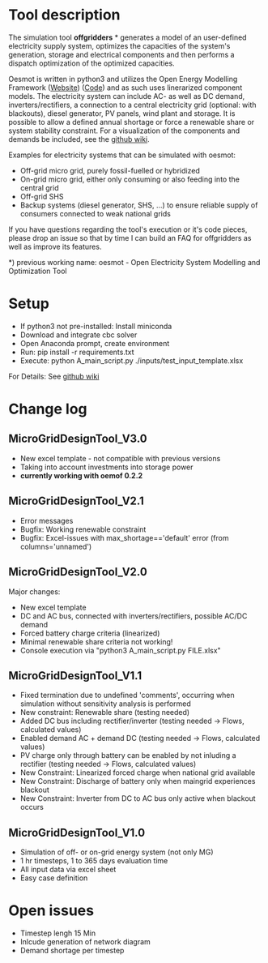 # Tool description

The simulation tool **offgridders** * generates a model of an user-defined electricity supply system, optimizes the capacities of the system's generation, storage and electrical components and then performs a dispatch optimization of the optimized capacities.
 
Oesmot is written in python3 and utilizes the Open Energy Modelling Framework ([Website](https://oemof.org/)) ([Code](https://github.com/oemof)) 
and as such uses linerarized component models. 
The electricity system can include AC- as well as DC demand, inverters/rectifiers, 
a connection to a central electricity grid (optional: with blackouts), diesel generator, 
PV panels, wind plant and storage. 
It is possible to allow a defined annual shortage or force a renewable share or system stability constraint. 
For a visualization of the components and demands be included, 
see the [github wiki](https://github.com/smartie2076/simulator_grid-connected_micro_grid/wiki).

Examples for electricity systems that can be simulated with oesmot: 
* Off-grid micro grid, purely fossil-fuelled or hybridized
* On-grid micro grid, either only consuming or also feeding into the central grid
* Off-grid SHS
* Backup systems (diesel generator, SHS, ...) to ensure reliable supply of consumers connected to weak national grids

If you have questions regarding the tool's execution or it's code pieces, please drop an issue so that by time I can build an FAQ for offgridders as well as improve its features.

*) previous working name: oesmot - Open Electricity System Modelling and Optimization Tool

# Setup
* If python3 not pre-installed: Install miniconda
* Download and integrate cbc solver
* Open Anaconda prompt, create environment
* Run: pip install -r requirements.txt
* Execute: python A_main_script.py ./inputs/test_input_template.xlsx

For Details: See [github wiki](https://github.com/smartie2076/simulator_grid-connected_micro_grid/wiki/Installation)

# Change log

## MicroGridDesignTool_V3.0
* New excel template - not compatible with previous versions
* Taking into account investments into storage power
* **currently working with oemof 0.2.2**

## MicroGridDesignTool_V2.1
* Error messages
* Bugfix: Working renewable constraint
* Bugfix: Excel-issues with max_shortage=='default' error (from columns='unnamed')

## MicroGridDesignTool_V2.0
Major changes:
* New excel template
* DC and AC bus, connected with inverters/rectifiers, possible AC/DC demand
* Forced battery charge criteria (linearized)
* Minimal renewable share criteria not working!
* Console execution via "python3 A_main_script.py FILE.xlsx"

## MicroGridDesignTool_V1.1
* Fixed termination due to undefined 'comments', occurring when simulation without sensitivity analysis is performed
* New constraint: Renewable share (testing needed)
* Added DC bus including rectifier/inverter (testing needed -> Flows, calculated values)
* Enabled demand AC + demand DC (testing needed -> Flows, calculated values)
* PV charge only through battery can be enabled by not inluding a rectifier (testing needed -> Flows, calculated values)
* New Constraint: Linearized forced charge when national grid available
* New Constraint: Discharge of battery only when maingrid experiences blackout
* New Constraint: Inverter from DC to AC bus only active when blackout occurs

## MicroGridDesignTool_V1.0
* Simulation of off- or on-grid energy system (not only MG)
* 1 hr timesteps, 1 to 365 days evaluation time
* All input data via excel sheet
* Easy case definition

# Open issues
* Timestep lengh 15 Min
* Inlcude generation of network diagram 
* Demand shortage per timestep
